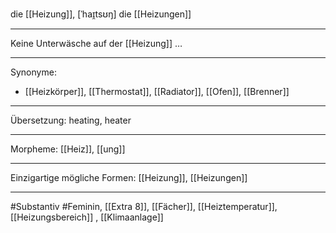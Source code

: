die [[Heizung]], [ˈhaɪ̯tsʊŋ]
die [[Heizungen]]

---

Keine Unterwäsche auf der [[Heizung]] …

---

Synonyme:

- [[Heizkörper]], [[Thermostat]], [[Radiator]], [[Ofen]], [[Brenner]]

---

Übersetzung: heating, heater

---

Morpheme:
[[Heiz]], [[ung]]

---

Einzigartige mögliche Formen: [[Heizung]], [[Heizungen]]

---

#Substantiv #Feminin, [[Extra 8]], [[Fächer]], [[Heiztemperatur]], [[Heizungsbereich]]
, [[Klimaanlage]]